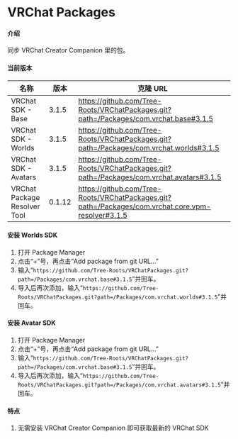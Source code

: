 # VRChat Packages

#### 介绍

同步 VRChat Creator Companion 里的包。

#### 当前版本

| 名称                         | 版本   | 克隆 URL                                                                                        |
| ---------------------------- | ------ | ----------------------------------------------------------------------------------------------- |
| VRChat SDK - Base            | 3.1.5  | https://github.com/Tree-Roots/VRChatPackages.git?path=/Packages/com.vrchat.base#3.1.5              |
| VRChat SDK - Worlds          | 3.1.5  | https://github.com/Tree-Roots/VRChatPackages.git?path=/Packages/com.vrchat.worlds#3.1.5            |
| VRChat SDK - Avatars         | 3.1.5  | https://github.com/Tree-Roots/VRChatPackages.git?path=/Packages/com.vrchat.avatars#3.1.5           |
| VRChat Package Resolver Tool | 0.1.12 | https://github.com/Tree-Roots/VRChatPackages.git?path=/Packages/com.vrchat.core.vpm-resolver#3.1.5 |

#### 安装 Worlds SDK

1. 打开 Package Manager
2. 点击“+”号，再点击“Add package from git URL...”
3. 输入“`https://github.com/Tree-Roots/VRChatPackages.git?path=/Packages/com.vrchat.base#3.1.5`”并回车。
4. 导入后再次添加，输入“`https://github.com/Tree-Roots/VRChatPackages.git?path=/Packages/com.vrchat.worlds#3.1.5`”并回车。

#### 安装 Avatar SDK

1. 打开 Package Manager
2. 点击“+”号，再点击“Add package from git URL...”
3. 输入“`https://github.com/Tree-Roots/VRChatPackages.git?path=/Packages/com.vrchat.base#3.1.5`”并回车。
4. 导入后再次添加，输入“`https://github.com/Tree-Roots/VRChatPackages.git?path=/Packages/com.vrchat.avatars#3.1.5`”并回车。

#### 特点

1. 无需安装 VRChat Creator Companion 即可获取最新的 VRChat SDK
